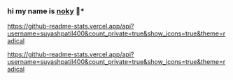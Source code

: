### **hi my name is [noky](https://github.com/nokyaya) 👋***
https://github-readme-stats.vercel.app/api?username=suyashpatil400&count_private=true&show_icons=true&theme=radical

https://github-readme-stats.vercel.app/api?username=suyashpatil400&count_private=true&show_icons=true&theme=radical
